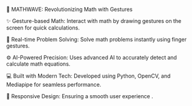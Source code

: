 🧮 MATHWAVE: Revolutionizing Math with Gestures

✨ Gesture-based Math: Interact with math by drawing gestures on the screen for quick calculations.

📐 Real-time Problem Solving: Solve math problems instantly using finger gestures.

⚙️ AI-Powered Precision: Uses advanced AI to accurately detect and calculate math equations.

💻 Built with Modern Tech: Developed using Python, OpenCV, and Mediapipe for seamless performance.

📱 Responsive Design: Ensuring a smooth user experience .






